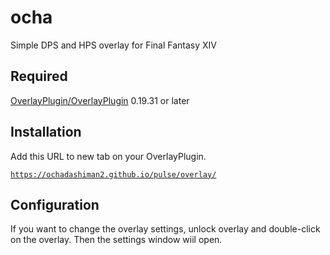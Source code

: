 # ocha
Simple DPS and HPS overlay for Final Fantasy XIV

## Required
[OverlayPlugin/OverlayPlugin](https://github.com/OverlayPlugin/OverlayPlugin) 0.19.31 or later

## Installation
Add this URL to new tab on your OverlayPlugin.

[`https://ochadashiman2.github.io/pulse/overlay/`](https://ochadashiman2.github.io/ocha/overlay/)

## Configuration
If you want to change the overlay settings, unlock overlay and double-click on the overlay. Then the settings window wiil open.
